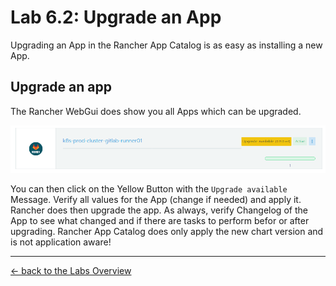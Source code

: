 # Lab 6.2: Upgrade an App

Upgrading an App in the Rancher App Catalog is as easy as installing a new App.

## Upgrade an app

The Rancher WebGui does show you all Apps which can be upgraded.

![Upgrade App](../resources/images/upgradeapp.png)

You can then click on the Yellow Button with the `Upgrade available` Message. Verify all values for the App (change if needed) and apply it. Rancher does then upgrade the app. As always, verify Changelog of the App to see what changed and if there are tasks to perform befor or after upgrading. Rancher App Catalog does only apply the new chart version and is not application aware!

---

[← back to the Labs Overview](../README.md)
